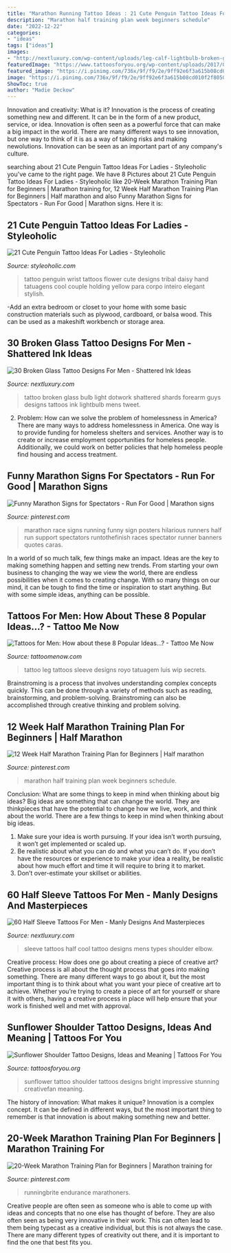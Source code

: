 ```yaml
---
title: "Marathon Running Tattoo Ideas : 21 Cute Penguin Tattoo Ideas For Ladies"
description: "Marathon half training plan week beginners schedule"
date: "2022-12-22"
categories:
- "ideas"
tags: ["ideas"]
images:
- "http://nextluxury.com/wp-content/uploads/leg-calf-lightbulb-broken-glass-mens-tattoo-ideas.jpg"
featuredImage: "https://www.tattoosforyou.org/wp-content/uploads/2017/09/Sunflower-Shoulder-Tattoo.jpg"
featured_image: "https://i.pinimg.com/736x/9f/f9/2e/9ff92e6f3a615b08cd010f2f80501850.jpg"
image: "https://i.pinimg.com/736x/9f/f9/2e/9ff92e6f3a615b08cd010f2f80501850.jpg"
ShowToc: true
author: "Madie Deckow"
---
```



Innovation and creativity: What is it?
Innovation is the process of creating something new and different. It can be in the form of a new product, service, or idea. Innovation is often seen as a powerful force that can make a big impact in the world. There are many different ways to see innovation, but one way to think of it is as a way of taking risks and making newolutions. Innovation can be seen as an important part of any company's culture.

	

		
searching about 21 Cute Penguin Tattoo Ideas For Ladies - Styleoholic you've came to the right page. We have 8 Pictures about 21 Cute Penguin Tattoo Ideas For Ladies - Styleoholic like 20-Week Marathon Training Plan for Beginners | Marathon training for, 12 Week Half Marathon Training Plan for Beginners | Half marathon and also Funny Marathon Signs for Spectators - Run For Good | Marathon signs. Here it is:
		
    
## 21 Cute Penguin Tattoo Ideas For Ladies - Styleoholic

<img loading=lazy src="https://i.styleoholic.com/2017/08/Penguin-with-yellow-flower-tattoo.jpg" onerror="this.onerror=null;this.src='https://tse2.mm.bing.net/th?id=OIP.sZfwIqMf-FraX3rMMXGUTwHaJ4&amp;pid=15.1';" alt="21 Cute Penguin Tattoo Ideas For Ladies - Styleoholic">

_Source: styleoholic.com_

>tattoo penguin wrist tattoos flower cute designs tribal daisy hand tatuagens cool couple holding yellow para corpo inteiro elegant stylish. 

	

-Add an extra bedroom or closet to your home with some basic construction materials such as plywood, cardboard, or balsa wood. This can be used as a makeshift workbench or storage area. 

    
## 30 Broken Glass Tattoo Designs For Men - Shattered Ink Ideas

<img loading=lazy src="http://nextluxury.com/wp-content/uploads/leg-calf-lightbulb-broken-glass-mens-tattoo-ideas.jpg" onerror="this.onerror=null;this.src='https://tse3.mm.bing.net/th?id=OIP.JHtr9LUzHq0fgmZRGJHX3AHaHa&amp;pid=15.1';" alt="30 Broken Glass Tattoo Designs For Men - Shattered Ink Ideas">

_Source: nextluxury.com_

>tattoo broken glass bulb light dotwork shattered shards forearm guys designs tattoos ink lightbulb mens tweet. 

	

2. Problem:
How can we solve the problem of homelessness in America?
There are many ways to address homelessness in America. One way is to provide funding for homeless shelters and services. Another way is to create or increase employment opportunities for homeless people. Additionally, we could work on better policies that help homeless people find housing and access treatment.

    
## Funny Marathon Signs For Spectators - Run For Good | Marathon Signs

<img loading=lazy src="https://i.pinimg.com/736x/e5/da/c5/e5dac54977fb5e185f8dba76af04b549.jpg" onerror="this.onerror=null;this.src='https://tse3.mm.bing.net/th?id=OIP.2kZG4xlX27dAGFSQOsowqAHaLG&amp;pid=15.1';" alt="Funny Marathon Signs for Spectators - Run For Good | Marathon signs">

_Source: pinterest.com_

>marathon race signs running funny sign posters hilarious runners half run support spectators runtothefinish races spectator runner banners quotes caras. 

	

In a world of so much talk, few things make an impact. Ideas are the key to making something happen and setting new trends. From starting your own business to changing the way we view the world, there are endless possibilities when it comes to creating change. With so many things on our mind, it can be tough to find the time or inspiration to start anything. But with some simple ideas, anything can be possible.

    
## Tattoos For Men: How About These 8 Popular Ideas...? - Tattoo Me Now

<img loading=lazy src="https://www.tattoomenow.com/tattoo-designs/wp-content/uploads/2012/06/tatuagem_luis_royo_secrets_tattoo_leg_sleeve_wip.jpg" onerror="this.onerror=null;this.src='https://tse2.mm.bing.net/th?id=OIP.v7stdbPzTNpJnUqaux3lsAAAAA&amp;pid=15.1';" alt="Tattoos for Men: How about these 8 Popular Ideas...? - Tattoo Me Now">

_Source: tattoomenow.com_

>tattoo leg tattoos sleeve designs royo tatuagem luis wip secrets. 

	

Brainstroming is a process that involves understanding complex concepts quickly. This can be done through a variety of methods such as reading, brainstorming, and problem-solving. Brainstroming can also be accomplished through creative thinking and problem solving.

    
## 12 Week Half Marathon Training Plan For Beginners | Half Marathon

<img loading=lazy src="https://i.pinimg.com/736x/9f/f9/2e/9ff92e6f3a615b08cd010f2f80501850.jpg" onerror="this.onerror=null;this.src='https://tse2.mm.bing.net/th?id=OIP.XGRKUOSM8RzDQ41SyJcy1AHaLG&amp;pid=15.1';" alt="12 Week Half Marathon Training Plan for Beginners | Half marathon">

_Source: pinterest.com_

>marathon half training plan week beginners schedule. 

	

Conclusion: What are some things to keep in mind when thinking about big ideas?
Big ideas are something that can change the world. They are thinkpieces that have the potential to change how we live, work, and think about the world. There are a few things to keep in mind when thinking about big ideas. 
1. Make sure your idea is worth pursuing. If your idea isn’t worth pursuing, it won’t get implemented or scaled up. 
2. Be realistic about what you can do and what you can’t do. If you don’t have the resources or experience to make your idea a reality, be realistic about how much effort and time it will require to bring it to market. 
3. Don’t over-estimate your skillset or abilities.

    
## 60 Half Sleeve Tattoos For Men - Manly Designs And Masterpieces

<img loading=lazy src="http://nextluxury.com/wp-content/uploads/cool-half-sleeve-tattoos-for-men1.jpg" onerror="this.onerror=null;this.src='https://tse1.mm.bing.net/th?id=OIP.X-ToDIZ1aJ6FdfHQO3MbSwAAAA&amp;pid=15.1';" alt="60 Half Sleeve Tattoos For Men - Manly Designs And Masterpieces">

_Source: nextluxury.com_

>sleeve tattoos half cool tattoo designs mens types shoulder elbow. 

	

Creative process: How does one go about creating a piece of creative art?
Creative process is all about the thought process that goes into making something. There are many different ways to go about it, but the most important thing is to think about what you want your piece of creative art to achieve. Whether you’re trying to create a piece of art for yourself or share it with others, having a creative process in place will help ensure that your work is finished well and met with approval.

    
## Sunflower Shoulder Tattoo Designs, Ideas And Meaning | Tattoos For You

<img loading=lazy src="https://www.tattoosforyou.org/wp-content/uploads/2017/09/Sunflower-Shoulder-Tattoo.jpg" onerror="this.onerror=null;this.src='https://tse2.mm.bing.net/th?id=OIP.AXUCuLBZETM9tOW988qG2QHaHa&amp;pid=15.1';" alt="Sunflower Shoulder Tattoo Designs, Ideas and Meaning | Tattoos For You">

_Source: tattoosforyou.org_

>sunflower tattoo shoulder tattoos designs bright impressive stunning creativefan meaning. 

	

The history of innovation: What makes it unique?
Innovation is a complex concept. It can be defined in different ways, but the most important thing to remember is that innovation is about making something new and better.

    
## 20-Week Marathon Training Plan For Beginners | Marathon Training For

<img loading=lazy src="https://i.pinimg.com/736x/59/cd/0e/59cd0eca8ebb8c8c638cb77d717c512c.jpg" onerror="this.onerror=null;this.src='https://tse4.mm.bing.net/th?id=OIP.2NgsUtpz6nDlfO1fOOykHgHaRd&amp;pid=15.1';" alt="20-Week Marathon Training Plan for Beginners | Marathon training for">

_Source: pinterest.com_

>runningbrite endurance marathoners. 

	

Creative people are often seen as someone who is able to come up with ideas and concepts that no one else has thought of before. They are also often seen as being very innovative in their work. This can often lead to them being typecast as a creative individual, but this is not always the case. There are many different types of creativity out there, and it is important to find the one that best fits you.

